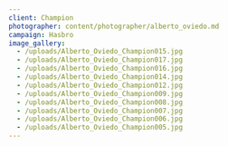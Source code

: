 ```yaml
---
client: Champion
photographer: content/photographer/alberto_oviedo.md
campaign: Hasbro
image_gallery:
  - /uploads/Alberto_Oviedo_Champion015.jpg
  - /uploads/Alberto_Oviedo_Champion017.jpg
  - /uploads/Alberto_Oviedo_Champion016.jpg
  - /uploads/Alberto_Oviedo_Champion014.jpg
  - /uploads/Alberto_Oviedo_Champion012.jpg
  - /uploads/Alberto_Oviedo_Champion009.jpg
  - /uploads/Alberto_Oviedo_Champion008.jpg
  - /uploads/Alberto_Oviedo_Champion007.jpg
  - /uploads/Alberto_Oviedo_Champion006.jpg
  - /uploads/Alberto_Oviedo_Champion005.jpg
---
```


